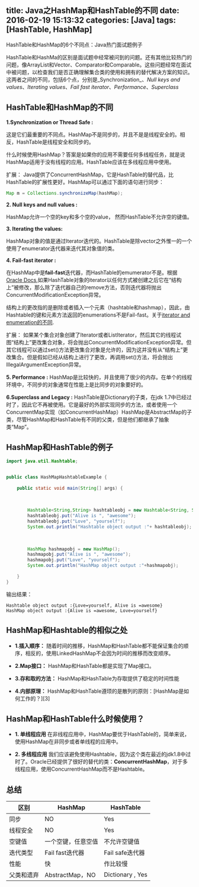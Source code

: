 title: Java之HashMap和HashTable的不同
date: 2016-02-19 15:13:32
categories: [Java]
tags: [HashTable, HashMap]
---

HashTable和HashMap的6个不同点：Java热门面试题例子

HashTable和HashMa的区别是面试题中经常被问到的问题。还有其他比较热门的问题，像ArrayList和Vector、Comparator和Comparable。这些问题经常在面试中被问题，以检查我们是否正确理解集合类的使用和拥有的替代解决方案的知识。这两者之间的不同，包括6个点，分别是_Synchronization_、_Null keys and values_、_Iterating values_、_Fail fast iterator_、_Performance_、_Superclass_


## HashTable和HashMap的不同

**1.Synchronization or Thread Safe :**

这是它们最重要的不同点。HashMap不是同步的，并且不是是线程安全的。相反，HashTable是线程安全和同步的。

什么时候使用HashMap？答案是如果你的应用不需要任何多线程任务，就是说HashMap适用于没有线程的应用。HashTable应该在多线程应用中使用。

扩展：
Java提供了ConcurrentHashMap，它是HashTable的替代品，比HashTable的扩展性更好。HashMap可以通过下面的语句进行同步：
``` java
Map m = Collections.synchronizeMap(hashMap);
```

**2. Null keys and null values :**

HashMap允许一个空的key和多个空的value， 然而HashTable不允许空的键值。

**3. Iterating the values:**

HashMap对象的值是通过Iterator迭代的。HashTable是除vector之外惟一的一个使用了enumerator迭代器来迭代其对象值的类。

**4.  Fail-fast iterator :**

在HashMap中是**fail-fast**迭代器，而HashTable的emumerator不是。根据[Oracle Docs][1],如果HashTable对象的iterator以任何方式被创建之后它在“结构上”被修改，那么除了迭代器自己的remove方法，否则迭代器将抛出ConcurrentModificationException异常。

结构上的更改指的是删除或者插入一个元素（hashtable和hashmap），因此，由Hashtable的键和元素方法返回的enumerations不是Fail-fast。关于[iterator and enumeration的不同][2].

扩展：
如果某个集合对象创建了Iterator或者ListIterator，然后其它的线程试图“结构上”更改集合对象，将会抛出ConcurrentModificationException异常。但其它线程可以通过set()方法更改集合对象是允许的，因为这并没有从“结构上”更改集合。但是假如已经从结构上进行了更改，再调用set()方法，将会抛出IllegalArgumentException异常。

**5. Performance :**
HashMap是比较快的，并且使用了很少的内存。在单个的线程环境中，不同步的对象通常在性能上是比同步的对象要好的。

**6.Superclass and Legacy :**
HashTable是Dictionary的子类，在jdk 1.7中已经过时了，因此它不再被使用。它是最好的外部实现同步的方法，或者使用一个ConcurrentMap实现（如ConcurrentHashMap）HashMap是AbstractMap的子类，尽管HashMap和HashTable有不同的父类，但是他们都继承了抽象类“Map”。


## HashMap和HashTable的例子
``` java
import java.util.Hashtable;


public class HashMapHashtableExample {
    
    public static void main(String[] args) { 
 
           
  
        Hashtable<String,String> hashtableobj = new Hashtable<String, String>();
        hashtableobj.put("Alive is ", "awesome");
        hashtableobj.put("Love", "yourself");
        System.out.println("Hashtable object output :"+ hashtableobj);
 
         
 
        HashMap hashmapobj = new HashMap();
        hashmapobj.put("Alive is ", "awesome");  
        hashmapobj.put("Love", "yourself"); 
        System.out.println("HashMap object output :"+hashmapobj);   
 
 	}
}
```

输出结果：
```
Hashtable object output :{Love=yourself, Alive is =awesome}
HashMap object output :{Alive is =awesome, Love=yourself}
```

## HashMap和Hashtable的相似之处

- **1.插入顺序：** 随着时间的推移，HashMap和HashTable都不能保证集合的顺序，相反的，使用LinkedHashMap不会因为时间的推移而改变顺序。

- **2.Map接口：** HashMap和HashTable都是实现了Map接口。

- **3.存和取的方法：** HashMap和HashTable为存取提供了稳定的时间性能

- **4.内部原理：** HashMap和HashTable遵顼的是散列的原则：[HashMap是如何工作的？][3]

## HashMap和HashTable什么时候使用？

- **1. 单线程应用**
在非线程应用中，HashMap要优于HashTable的，简单来说，使用HashMap在非同步或者单线程的应用中。

- **2. 多线程应用**
我们应该避免使用Hashtable，因为这个类在最近的jdk1.8中过时了。Oracle已经提供了很好的替代的类：**ConcurrentHashMap**，对于多线程应用，使用ConcurrentHashMap而不是Hashtable。


## 总结  

|   区别   | HashMap        | HashTable        | 
| --------| --------------- | ---------------- |
| 同步     | NO             |    Yes           |
| 线程安全  | NO             |    Yes           |
| 空键值   | 一个空键，任意空值 | 不允许空键值       |
| 迭代类型  | Fail fast迭代器 | Fail safe迭代器   |
| 性能     | 快              | 作比较慢          |
| 父类和遗弃| AbstractMap，NO  | Dictionary , Yes |





[1]: http://docs.oracle.com/javase/7/docs/api/java/util/Hashtable.html
[2]: http://javahungry.blogspot.com/2013/06/difference-between-iterator-and-enumeration-collections-java-interview-question-with-example.html
[2]: http://javahungry.blogspot.com/2013/08/hashing-how-hash-map-works-in-java-or.html